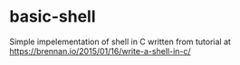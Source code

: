 # basic-shell
Simple impelementation of shell in C written from tutorial at https://brennan.io/2015/01/16/write-a-shell-in-c/
